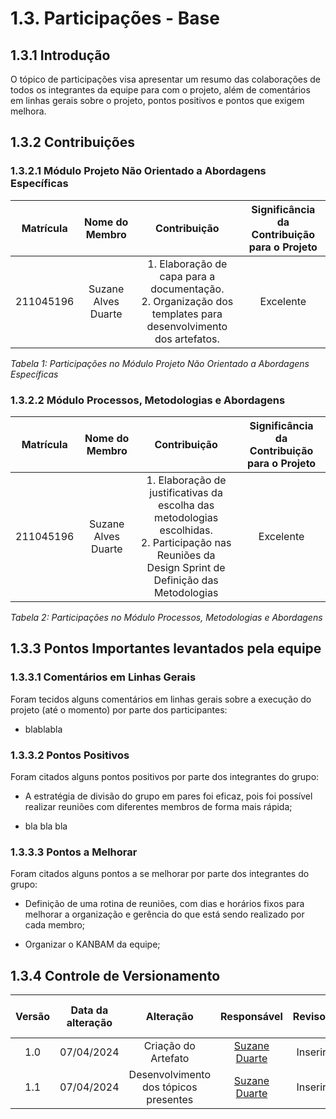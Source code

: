 # 1.3. Participações - Base

## 1.3.1 Introdução

O tópico de participações visa apresentar um resumo das colaborações de todos os integrantes da equipe para com o projeto, além de comentários em linhas gerais sobre o projeto, pontos positivos e pontos que exigem melhora.

## 1.3.2 Contribuições

### 1.3.2.1 Módulo Projeto Não Orientado a Abordagens Específicas

| Matrícula | Nome do Membro | Contribuição | Significância da Contribuição para o Projeto |
| :--: | :--: | :--: | :--: |
| 211045196  |  Suzane Alves Duarte | 1. Elaboração de capa para a documentação. <br> 2. Organização dos templates para desenvolvimento dos artefatos. | Excelente |


*Tabela 1: Participações no Módulo Projeto Não Orientado a Abordagens Específicas*

### 1.3.2.2 Módulo Processos, Metodologias e Abordagens

| Matrícula |Nome do Membro | Contribuição | Significância da Contribuição para o Projeto |
| :--: | :--: | :--: | :--: |
| 211045196  |  Suzane Alves Duarte | 1. Elaboração de justificativas da escolha das metodologias escolhidas. <br> 2. Participação nas Reuniões da Design Sprint de Definição das Metodologias | Excelente |


*Tabela 2: Participações no Módulo Processos, Metodologias e Abordagens*

## 1.3.3 Pontos Importantes levantados pela equipe

### 1.3.3.1 Comentários em Linhas Gerais

Foram tecidos alguns comentários em linhas gerais sobre a execução do projeto (até o momento) por parte dos participantes:

- blablabla 

### 1.3.3.2 Pontos Positivos

Foram citados alguns pontos positivos por parte dos integrantes do grupo:

- A estratégia de divisão do grupo em pares foi eficaz, pois foi possível realizar reuniões com diferentes membros de forma mais rápida; 

- bla bla bla

### 1.3.3.3 Pontos a Melhorar

Foram citados alguns pontos a se melhorar por parte dos integrantes do grupo:

- Definição de uma rotina de reuniões, com dias e horários fixos para melhorar a organização e gerência do que está sendo realizado por cada membro;
 
- Organizar o KANBAM da equipe; 


## 1.3.4 Controle de Versionamento 

|  Versão  | Data da alteração | Alteração | Responsável | Revisor | Data de revisão |
| :---: | :---: | :---: | :---: | :---: | :---: |
| 1.0 | 07/04/2024 | Criação do Artefato| [Suzane Duarte](https://github.com/suzaneduarte) | Inserir | Inserir |
| 1.1 | 07/04/2024 | Desenvolvimento dos tópicos presentes | [Suzane Duarte](https://github.com/suzaneduarte) | Inserir | Inserir |
